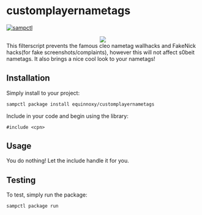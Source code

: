 # customplayernametags

[![sampctl](https://shields.southcla.ws/badge/sampctl-customplayernametags-2f2f2f.svg?style=for-the-badge)](https://github.com/infin1tyy/customplayernametags)

<!--
Short description of your library, why it's useful, some examples, pictures or
videos. Link to your forum release thread too.

Remember: You can use "forumfmt" to convert this readme to forum BBCode!

What the sections below should be used for:

`## Installation`: Leave this section un-edited unless you have some specific
additional installation procedure.

`## Testing`: Whether your library is tested with a simple `main()` and `print`,
unit-tested, or demonstrated via prompting the player to connect, you should
include some basic information for users to try out your code in some way.

And finally, maintaining your version number`:

* Follow [Semantic Versioning](https://semver.org/)
* When you release a new version, update `VERSION` and `git tag` it
* Versioning is important for sampctl to use the version control features

Happy Pawning!
-->
<center><img src="https://i.imgur.com/bOfj8mU.png"></center>
This filterscript prevents the famous cleo nametag wallhacks and FakeNick hacks(for fake screenshots/complaints), however this will not affect s0beit nametags.
It also brings a nice cool look to your nametags!

## Installation

Simply install to your project:

```bash
sampctl package install equinnoxy/customplayernametags
```

Include in your code and begin using the library:

```pawn
#include <cpn>
```

## Usage

<!--
Write your code documentation or examples here. If your library is documented in
the source code, direct users there. If not, list your API and describe it well
in this section. If your library is passive and has no API, simply omit this
section.
-->
You do nothing! Let the include handle it for you.

## Testing

<!--
Depending on whether your package is tested via in-game "demo tests" or
y_testing unit-tests, you should indicate to readers what to expect below here.
-->

To test, simply run the package:

```bash
sampctl package run
```
